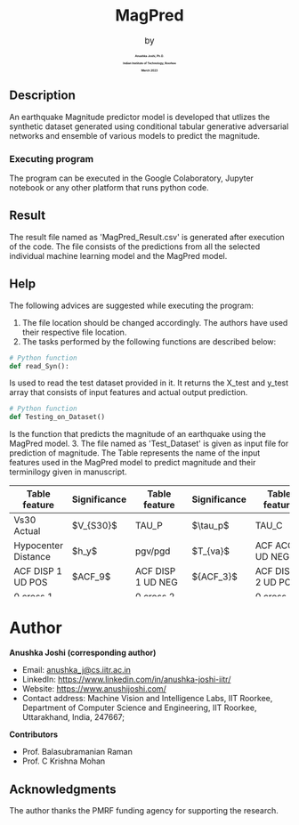 
<h1 align="center">MagPred</h1>

<p align="center" style="font-size: 15px;">by</p>

<h4 align="center" style="font-size: 5px; font-weight: bolder;">Anushka Joshi, Ph.D.</h4>

<h4 align="center" style="font-size: 5px; font-weight: bold;">Indian Institute of Technology, Roorkee</h4>

<h4 align="center" style="font-size: 5px; font-weight: bold;">March 2023</h4>

## Description

An earthquake Magnitude predictor model is developed that utlizes the synthetic dataset generated using conditional tabular generative adversarial networks and ensemble of various models to predict the magnitude.

### Executing program

The program can be executed in the Google Colaboratory, Jupyter notebook or any other platform that runs python code.

## Result
The result file named as 'MagPred_Result.csv' is generated after execution of the code. The file consists of the predictions from all the selected individual machine learning model and the MagPred model.

## Help

The following advices are suggested while executing the program:
1. The file location should be changed accordingly. The authors have used their respective file location.
2. The tasks performed by the following functions are described below:
```python
# Python function
def read_Syn():
```
Is used to read the test dataset provided in it. It returns the X_test and y_test array that consists of input features and actual output prediction.
```python
# Python function
def Testing_on_Dataset()
```
Is the function that predicts the magnitude of an earthquake using the MagPred model.
3. The file named as 'Test_Dataset' is given as input file for prediction of magnitude. The Table represents the name of the input features used in the MagPred model to predict magnitude and their terminilogy given in manuscript.

<!-- markdown -->
<table style="height:200px">
  <thead>
    <tr>
      <th>Table feature</th>
      <th>Significance</th>
      <th>Table feature</th>
      <th>Significance</th>
      <th>Table feature</th>
      <th>Significance</th>
      <th>Table feature</th>
      <th>Significance</th>
      <th>Table feature</th>
      <th>Significance</th>
      <th>Table feature</th>
      <th>Significance</th>
    </tr>
  </thead>
  <tbody>
    <tr>
      <td>Vs30 Actual</td>
      <td>$V_{S30}$</td>
      <td>TAU_P</td>
      <td>$\tau_p$</td>
      <td>TAU_C</td>
      <td>$\tau_c$</td>
      <td>PGV UD</td>
      <td>$P_{GV}$</td>
      <td>PGD UD</td>
      <td>$P_{GD}$</td>
      <td>Magnitude</td>
      <td>$M_{JMA}$</td>
    </tr>
    <tr>
      <td>Hypocenter Distance</td>
      <td>$h_y$</td>
      <td>pgv/pgd</td>
      <td>$T_{va}$</td>
      <td>ACF ACC 1 UD NEG</td>
      <td>${ACF_1}$</td>
      <td>ACF ACC 2 UD POS</td>
      <td>$ACF_4$</td>
      <td>ACF VEL 2 UD POS</td>
      <td>$ACF_5$</td>
      <td>ACF VEL 2 UD NEG</td>
      <td>$ACF_7$</td>
    </tr>
    <tr>        
      <td>ACF DISP 1 UD POS</td>
      <td>$ACF_9$</td>
      <td>ACF DISP 1 UD NEG</td>
      <td>${ACF_3}$</td>
      <td>ACF DISP 2 UD POS</td>
      <td>$ACF_7$</td>
      <td>ACF DISP 2 UD NEG</td>
      <td>$ACF_7$</td>
      <td>0 cross 1 ACC</td>
      <td>${Z_{a1}}$</td>
      <td>0 cross 1 VEL</td>
      <td>${Z_{v1}}$</td>
    </tr>
    <tr>
      <td>0 cross 1 DISP</td>
      <td>${Z_{d1}}$</td>
      <td>0 cross 2 ACC</td>
      <td>${Z_{a2}}$</td>
      <td>0 cross 2 DISP</td>
      <td>${Z_{d2}}$</td>
      <td>ACF RATIO ACC</td>
      <td>${R_{a1}}$</td>
      <td>ACF RATIO DISP</td>
      <td>${R_{d1}}$</td>
      <td>VEL_ACF_1</td>
      <td>${A_{1}}$</td>
    </tr>
    <tr>
      <td>VEL_ACF_2</td>
      <td>${A_{2}}$</td>
      <td>VEL_ACF_3</td>
      <td>${A_{3}}$</td>
      <td>VEL_ACF_5</td>
      <td>${A_{4}}$</td>
      <td>VEL_ACF_6</td>
      <td>${A_{5}}$</td>
      <td>VEL_ACF_7</td>
      <td>${A_{6}}$</td>
      <td>RSSC VELOCITY</td>
      <td>$RSSC$</td>
    </tr>
    <tr>
      <td>CA VELOCITY</td>
      <td>$cv_{av}$</td>
      <td>IV^2</td>
      <td>$IV2$</td>
      <td>ID^2</td>
      <td>$ID2$</td>
      <td>T_VA</td>
      <td>$T_{va}$</td>
      <td>PI_v</td>
      <td>$PI_V$</td>
      <td>-</td>
      <td>-</td>
    </tr>
  </tbody>
</table>


# Author

**Anushka Joshi (corresponding author)**

- Email: anushka_j@cs.iitr.ac.in
- LinkedIn: https://www.linkedin.com/in/anushka-joshi-iitr/
- Website: https://www.anushijoshi.com/
- Contact address: Machine Vision and Intelligence Labs, IIT Roorkee, 
  Department of Computer Science and Engineering, IIT Roorkee, 
  Uttarakhand, India, 247667; 

**Contributors**

- Prof. Balasubramanian Raman
- Prof. C Krishna Mohan

## Acknowledgments

The author thanks the PMRF funding agency for supporting the research.
